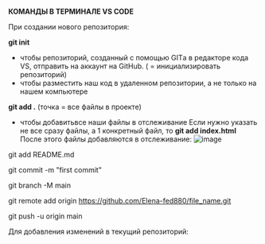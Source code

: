 **КОМАНДЫ В ТЕРМИНАЛЕ VS CODE**

При создании нового репозитория:

**git init**
- чтобы репозиторий, созданный с помощью GITа в редакторе кода VS, отправить на аккаунт на GitHub. ( = инициализировать репозиторий)
- чтобы разместить наш код в удаленном репозитории, а не только на нашем компьютере


**git add .**  (точка = все файлы в проекте)
- чтобы добавитьвсе наши файлы в отслеживание
Если нужно указать не все сразу файлы, а 1 конкретный файл, то **git add index.html**
После этого файлы добавляются в отслеживание:
![image](https://github.com/user-attachments/assets/21309668-e21c-4b93-9f22-534b7b842ba2)



git add README.md

git commit -m "first commit"

git branch -M main

git remote add origin https://github.com/Elena-fed880/file_name.git

git push -u origin main


Для добавления изменений в текущий репозиторий: 
